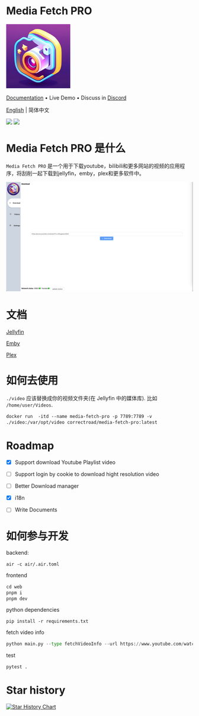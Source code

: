 # Media Fetch PRO
<img src="https://github.com/CorrectRoadH/Media-Fetch-Pro/blob/main/images/logo.jpg?raw=true" height="173"/></a>

[Documentation](https://github.com/CorrectRoadH/Media-Fetch-Pro/blob/main/documents/document.md) • Live Demo • Discuss in [Discord](https://discord.gg/wDB2u4y2uR)

[English](./README.md) | 简体中文

![](https://img.shields.io/github/stars/Media-Fetch-Pro/Media-Fetch-Pro?style=for-the-badge)
![](https://img.shields.io/bitbucket/issues/Media-Fetch-Pro/Media-Fetch-Pro?style=for-the-badge)

# Media Fetch PRO 是什么
`Media Fetch PRO` 是一个用于下载youtube，bilibili和更多网站的视频的应用程序，将刮削一起下载到jellyfin，emby，plex和更多软件中。

![](./images/screen.png)

# 文档

[Jellyfin](https://github.com/Media-Fetch-Pro/Media-Fetch-Pro/blob/main/documents/document.md#jellyfin)

[Emby](https://github.com/Media-Fetch-Pro/Media-Fetch-Pro/blob/main/documents/document.md#emby)

[Plex](https://github.com/Media-Fetch-Pro/Media-Fetch-Pro/blob/main/documents/document.md#plex)


# 如何去使用
`./video` 应该替换成你的视频文件夹(在 Jellyfin 中的媒体库). 比如 `/home/user/Videos`.
```
docker run  -itd --name media-fetch-pro -p 7789:7789 -v ./video:/var/opt/video correctroad/media-fetch-pro:latest
```

# Roadmap
 - [x] Support download Youtube Playlist video
 - [ ] Support login by cookie to download hight resolution video
 - [ ] Better Download manager
 - [x] i18n
 - [ ] Write Documents


# 如何参与开发
backend:
```
air -c air/.air.toml
```

frontend
```
cd web
pnpm i
pnpm dev
```

python
dependencies
```shell
pip install -r requirements.txt
```

fetch video info
```python
python main.py --type fetchVideoInfo --url https://www.youtube.com/watch?v=lyNVPxHiVyE --storage ./video --website youtube
```

test 
```shell
pytest .
```

# Star history
[![Star History Chart](https://api.star-history.com/svg?repos=Media-Fetch-Pro/Media-Fetch-Pro&type=Date)](https://star-history.com/#Media-Fetch-Pro/Media-Fetch-Pro&Date)
